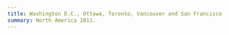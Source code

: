 ```yaml
---
title: Washington D.C., Ottawa, Toronto, Vancouver and San Francisco
summary: North America 2011.
---
```


